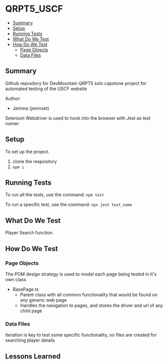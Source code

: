 # QRPT5_USCF
- [Summary](#summary)
- [Setup](#setup)
- [Running Tests](#running-tests)
- [What Do We Test](#what-do-we-test)
- [How Do We Test](#how-do-we-test)
    - [Page Objects](#page-objects)
    - [Data Files](#data-files)
   
## Summary   
Github repository for DevMountain QRPT5 solo capstone project for automated testing of the USCF website

Author:

- Jemma (jemnset)

Selenium Webdriver is used to hook into the browser with Jest as test runner

## Setup

To set up the project.

1. clone the respository
1. `npm i`

## Running Tests

To run all the tests, use the command: `npm test`

To run a specific test, use the command: `npx jest test_name`

## What Do We Test

Player Search function

## How Do We Test



### Page Objects

The POM design strategy is used to model each page being tested in it's own class

- BasePage.ts
    - Parent class with all common functionality that would be found on any generic web page
    - Handles the navigation to pages, and stores the driver and url of any child page 

### Data Files

Iteration is key to test some specific functionality, so files are created for searching player details

## Lessons Learned



